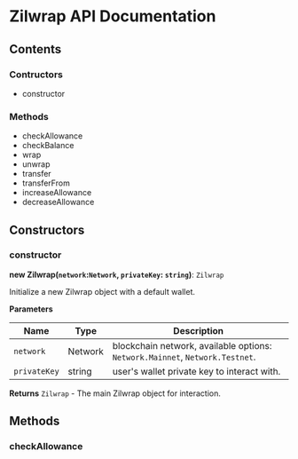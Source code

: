 # Zilwrap API Documentation

## Contents

### Contructors
- constructor

### Methods
- checkAllowance
- checkBalance
- wrap
- unwrap
- transfer
- transferFrom
- increaseAllowance
- decreaseAllowance

## Constructors

### constructor

**new Zilwrap(`network`:`Network`, `privateKey`: `string`)**: `Zilwrap`

Initialize a new Zilwrap object with a default wallet.

**Parameters**

| Name | Type | Description |
| ---- | ---- | ----------- |
| `network` | Network | blockchain network, available options: `Network.Mainnet`, `Network.Testnet`. |
| `privateKey` | string | user's wallet private key to interact with. |

**Returns**
`Zilwrap` - The main Zilwrap object for interaction.

## Methods

### checkAllowance


